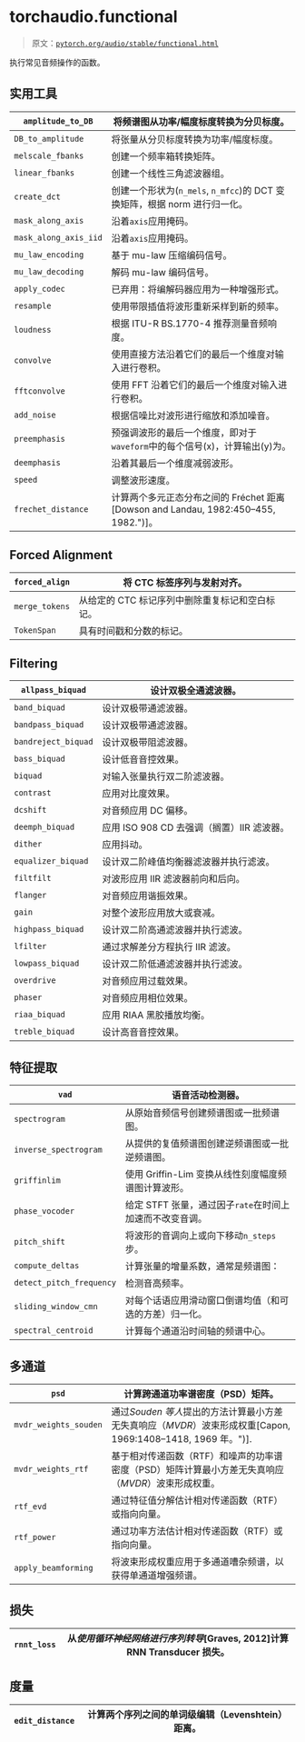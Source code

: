 # torchaudio.functional

> 原文：[`pytorch.org/audio/stable/functional.html`](https://pytorch.org/audio/stable/functional.html)

执行常见音频操作的函数。

## 实用工具

| `amplitude_to_DB` | 将频谱图从功率/幅度标度转换为分贝标度。 |
| --- | --- |
| `DB_to_amplitude` | 将张量从分贝标度转换为功率/幅度标度。 |
| `melscale_fbanks` | 创建一个频率箱转换矩阵。 |
| `linear_fbanks` | 创建一个线性三角滤波器组。 |
| `create_dct` | 创建一个形状为(`n_mels`, `n_mfcc`)的 DCT 变换矩阵，根据 norm 进行归一化。 |
| `mask_along_axis` | 沿着`axis`应用掩码。 |
| `mask_along_axis_iid` | 沿着`axis`应用掩码。 |
| `mu_law_encoding` | 基于 mu-law 压缩编码信号。 |
| `mu_law_decoding` | 解码 mu-law 编码信号。 |
| `apply_codec` | 已弃用：将编解码器应用为一种增强形式。 |
| `resample` | 使用带限插值将波形重新采样到新的频率。 |
| `loudness` | 根据 ITU-R BS.1770-4 推荐测量音频响度。 |
| `convolve` | 使用直接方法沿着它们的最后一个维度对输入进行卷积。 |
| `fftconvolve` | 使用 FFT 沿着它们的最后一个维度对输入进行卷积。 |
| `add_noise` | 根据信噪比对波形进行缩放和添加噪音。 |
| `preemphasis` | 预强调波形的最后一个维度，即对于`waveform`中的每个信号\(x\)，计算输出\(y\)为。 |
| `deemphasis` | 沿着其最后一个维度减弱波形。 |
| `speed` | 调整波形速度。 |
| `frechet_distance` | 计算两个多元正态分布之间的 Fréchet 距离[Dowson and Landau, 1982:450–455, 1982.")]。 |

## Forced Alignment

| `forced_align` | 将 CTC 标签序列与发射对齐。 |
| --- | --- |
| `merge_tokens` | 从给定的 CTC 标记序列中删除重复标记和空白标记。 |
| `TokenSpan` | 具有时间戳和分数的标记。 |

## Filtering

| `allpass_biquad` | 设计双极全通滤波器。 |
| --- | --- |
| `band_biquad` | 设计双极带通滤波器。 |
| `bandpass_biquad` | 设计双极带通滤波器。 |
| `bandreject_biquad` | 设计双极带阻滤波器。 |
| `bass_biquad` | 设计低音音控效果。 |
| `biquad` | 对输入张量执行双二阶滤波器。 |
| `contrast` | 应用对比度效果。 |
| `dcshift` | 对音频应用 DC 偏移。 |
| `deemph_biquad` | 应用 ISO 908 CD 去强调（搁置）IIR 滤波器。 |
| `dither` | 应用抖动。 |
| `equalizer_biquad` | 设计双二阶峰值均衡器滤波器并执行滤波。 |
| `filtfilt` | 对波形应用 IIR 滤波器前向和后向。 |
| `flanger` | 对音频应用谐振效果。 |
| `gain` | 对整个波形应用放大或衰减。 |
| `highpass_biquad` | 设计双二阶高通滤波器并执行滤波。 |
| `lfilter` | 通过求解差分方程执行 IIR 滤波。 |
| `lowpass_biquad` | 设计双二阶低通滤波器并执行滤波。 |
| `overdrive` | 对音频应用过载效果。 |
| `phaser` | 对音频应用相位效果。 |
| `riaa_biquad` | 应用 RIAA 黑胶播放均衡。 |
| `treble_biquad` | 设计高音音控效果。 |

## 特征提取

| `vad` | 语音活动检测器。 |
| --- | --- |
| `spectrogram` | 从原始音频信号创建频谱图或一批频谱图。 |
| `inverse_spectrogram` | 从提供的复值频谱图创建逆频谱图或一批逆频谱图。 |
| `griffinlim` | 使用 Griffin-Lim 变换从线性刻度幅度频谱图计算波形。 |
| `phase_vocoder` | 给定 STFT 张量，通过因子`rate`在时间上加速而不改变音调。 |
| `pitch_shift` | 将波形的音调向上或向下移动`n_steps`步。 |
| `compute_deltas` | 计算张量的增量系数，通常是频谱图： |
| `detect_pitch_frequency` | 检测音高频率。 |
| `sliding_window_cmn` | 对每个话语应用滑动窗口倒谱均值（和可选的方差）归一化。 |
| `spectral_centroid` | 计算每个通道沿时间轴的频谱中心。 |

## 多通道

| `psd` | 计算跨通道功率谱密度（PSD）矩阵。 |
| --- | --- |
| `mvdr_weights_souden` | 通过*Souden 等人*提出的方法计算最小方差无失真响应（*MVDR*）波束形成权重[Capon, 1969:1408–1418, 1969 年。")]. |
| `mvdr_weights_rtf` | 基于相对传递函数（RTF）和噪声的功率谱密度（PSD）矩阵计算最小方差无失真响应（*MVDR*）波束形成权重。 |
| `rtf_evd` | 通过特征值分解估计相对传递函数（RTF）或指向向量。 |
| `rtf_power` | 通过功率方法估计相对传递函数（RTF）或指向向量。 |
| `apply_beamforming` | 将波束形成权重应用于多通道嘈杂频谱，以获得单通道增强频谱。 |

## 损失

| `rnnt_loss` | 从*使用循环神经网络进行序列转导*[Graves, 2012]计算 RNN Transducer 损失。 |
| --- | --- |

## 度量

| `edit_distance` | 计算两个序列之间的单词级编辑（Levenshtein）距离。 |
| --- | --- |
